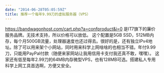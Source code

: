 ```yaml
---
date: "2014-06-28T05:05:59Z"
title: 推荐一个每年9.99刀的虚拟服务器（VPS）
---
```


<a href="https://bandwagonhost.com/cart.php?a=confproduct&i=0" target="_blank">https://bandwagonhost.com/cart.php?a=confproduct&i=0</a>
是IT7旗下的廉价服务品牌。无技术支持，所以价格可以放低。
这个配置是5GB SSD，512MB内存，每个月500GB流量，处理器速度也还过得去。很好的是，还有独立IPv4地址。除了可以用来架个小网站，同时用来科学上网啥啥的也相当不错。年付9.99刀，只能用PayPal付款（随便来家网站让我用信用卡支付我还真不敢，嘿嘿）。
这家还有低至每年2.99刀的64MB内存微型VPS，也有128MB可选。搭建私人专用科学上网工具首选啊，方便又安全。
